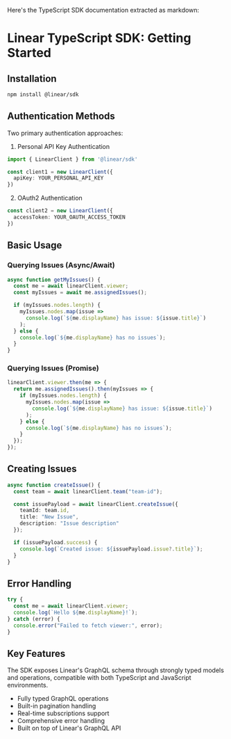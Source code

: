 Here's the TypeScript SDK documentation extracted as markdown:

# Linear TypeScript SDK: Getting Started

## Installation

```bash
npm install @linear/sdk
```

## Authentication Methods

Two primary authentication approaches:

1. Personal API Key Authentication
```typescript
import { LinearClient } from '@linear/sdk'

const client1 = new LinearClient({
  apiKey: YOUR_PERSONAL_API_KEY
})
```

2. OAuth2 Authentication
```typescript
const client2 = new LinearClient({
  accessToken: YOUR_OAUTH_ACCESS_TOKEN
})
```

## Basic Usage

### Querying Issues (Async/Await)
```typescript
async function getMyIssues() {
  const me = await linearClient.viewer;
  const myIssues = await me.assignedIssues();

  if (myIssues.nodes.length) {
    myIssues.nodes.map(issue =>
      console.log(`${me.displayName} has issue: ${issue.title}`)
    );
  } else {
    console.log(`${me.displayName} has no issues`);
  }
}
```

### Querying Issues (Promise)
```typescript
linearClient.viewer.then(me => {
  return me.assignedIssues().then(myIssues => {
    if (myIssues.nodes.length) {
      myIssues.nodes.map(issue =>
        console.log(`${me.displayName} has issue: ${issue.title}`)
      );
    } else {
      console.log(`${me.displayName} has no issues`);
    }
  });
});
```

## Creating Issues

```typescript
async function createIssue() {
  const team = await linearClient.team("team-id");

  const issuePayload = await linearClient.createIssue({
    teamId: team.id,
    title: "New Issue",
    description: "Issue description"
  });

  if (issuePayload.success) {
    console.log(`Created issue: ${issuePayload.issue?.title}`);
  }
}
```

## Error Handling

```typescript
try {
  const me = await linearClient.viewer;
  console.log(`Hello ${me.displayName}!`);
} catch (error) {
  console.error("Failed to fetch viewer:", error);
}
```

## Key Features

The SDK exposes Linear's GraphQL schema through strongly typed models and operations, compatible with both TypeScript and JavaScript environments.

- Fully typed GraphQL operations
- Built-in pagination handling
- Real-time subscriptions support
- Comprehensive error handling
- Built on top of Linear's GraphQL API
